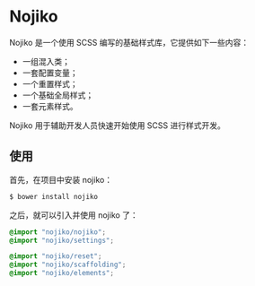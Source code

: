 Nojiko
=======

Nojiko 是一个使用 SCSS 编写的基础样式库，它提供如下一些内容：

- 一组混入类；
- 一套配置变量；
- 一个重置样式；
- 一个基础全局样式；
- 一套元素样式。

Nojiko 用于辅助开发人员快速开始使用 SCSS 进行样式开发。

## 使用

首先，在项目中安装 nojiko：

```bash
$ bower install nojiko
```

之后，就可以引入并使用 nojiko 了：

```scss
@import "nojiko/nojiko";
@import "nojiko/settings";

@import "nojiko/reset";
@import "nojiko/scaffolding";
@import "nojiko/elements";
```
